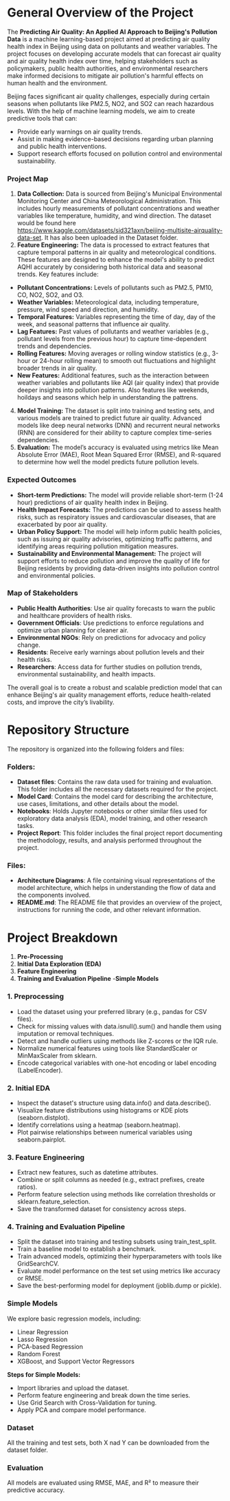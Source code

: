 # General Overview of the Project

The **Predicting Air Quality: An Applied AI Approach to Beijing's Pollution Data** is a machine learning-based project aimed at predicting air quality health index in Beijing using data on pollutants and weather variables. The project focuses on developing accurate models that can forecast air quality  and air quality health index over time, helping stakeholders such as policymakers, public health authorities, and environmental researchers make informed decisions to mitigate air pollution's harmful effects on human health and the environment.

Beijing faces significant air quality challenges, especially during certain seasons when pollutants like PM2.5, NO2, and SO2 can reach hazardous levels. With the help of machine learning models, we aim to create predictive tools that can:
- Provide early warnings on air quality trends.
- Assist in making evidence-based decisions regarding urban planning and public health interventions.
- Support research efforts focused on pollution control and environmental sustainability.

### Project Map
1. **Data Collection:** Data is sourced from Beijing's Municipal Environmental Monitoring Center and China Meteorological Administration. This includes hourly measurements of pollutant concentrations and weather variables like temperature, humidity, and wind direction. The dataset would be found here https://www.kaggle.com/datasets/sid321axn/beijing-multisite-airquality-data-set. It has also been uploaded in the Dataset folder.
2. **Feature Engineering:** The data is processed to extract features that capture temporal patterns in air quality and meteorological conditions. These features are designed to enhance the model's ability to predict AQHI accurately by considering both historical data and seasonal trends. Key features include:
  - **Pollutant Concentrations:** Levels of pollutants such as PM2.5, PM10, CO, NO2, SO2, and O3.
  - **Weather Variables:** Meteorological data, including temperature, pressure, wind speed and direction, and humidity.
  - **Temporal Features:** Variables representing the time of day, day of the week, and seasonal patterns that influence air quality.
  - **Lag Features:** Past values of pollutants and weather variables (e.g., pollutant levels from the previous hour) to capture time-dependent trends and dependencies.
  - **Rolling Features:** Moving averages or rolling window statistics (e.g., 3-hour or 24-hour rolling mean) to smooth out fluctuations and highlight broader trends in air quality.
  - **New Features:** Additional features, such as the interaction between weather variables and pollutants like AQI (air quality index) that provide deeper insights into pollution patterns. Also features like weekends, hoildays and seasons which help in understanding the pattrens.

4. **Model Training:** The dataset is split into training and testing sets, and various models are trained to predict future air quality. Advanced models like deep neural networks (DNN) and recurrent neural networks (RNN) are considered for their ability to capture complex time-series dependencies.
5. **Evaluation:** The model’s accuracy is evaluated using metrics like Mean Absolute Error (MAE), Root Mean Squared Error (RMSE), and R-squared to determine how well the model predicts future pollution levels.

### Expected Outcomes
- **Short-term Predictions:** The model will provide reliable short-term (1-24 hour) predictions of air quality health index in Beijing.
- **Health Impact Forecasts:** The predictions can be used to assess health risks, such as respiratory issues and cardiovascular diseases, that are exacerbated by poor air quality.
- **Urban Policy Support:** The model will help inform public health policies, such as issuing air quality advisories, optimizing traffic patterns, and identifying areas requiring pollution mitigation measures.
- **Sustainability and Environmental Management:** The project will support efforts to reduce pollution and improve the quality of life for Beijing residents by providing data-driven insights into pollution control and environmental policies.

### Map of Stakeholders
- **Public Health Authorities**: Use air quality forecasts to warn the public and healthcare providers of health risks.
- **Government Officials**: Use predictions to enforce regulations and optimize urban planning for cleaner air.
- **Environmental NGOs**: Rely on predictions for advocacy and policy change.
- **Residents**: Receive early warnings about pollution levels and their health risks.
- **Researchers**: Access data for further studies on pollution trends, environmental sustainability, and health impacts.

The overall goal is to create a robust and scalable prediction model that can enhance Beijing's air quality management efforts, reduce health-related costs, and improve the city’s livability.

# Repository Structure

The repository is organized into the following folders and files:

### Folders:

- **Dataset files**: Contains the raw data used for training and evaluation. This folder includes all the necessary datasets required for the project.
- **Model Card**: Contains the model card for describing the architecture, use cases, limitations, and other details about the model.
- **Notebooks**: Holds Jupyter notebooks or other similar files used for exploratory data analysis (EDA), model training, and other research tasks.
- **Project Report**: This folder includes the final project report documenting the methodology, results, and analysis performed throughout the project.

### Files:

- **Architecture Diagrams**: A file containing visual representations of the model architecture, which helps in understanding the flow of data and the components involved.
- **README.md**: The README file that provides an overview of the project, instructions for running the code, and other relevant information.

# Project Breakdown
1. **Pre-Processing**
2. **Initial Data Exploration (EDA)**
3. **Feature Engineering**
4. **Training and Evaluation Pipeline**
   -**Simple Models**
   
### 1. Preprocessing
 - Load the dataset using your preferred library (e.g., pandas for CSV files).
 - Check for missing values with data.isnull().sum() and handle them using imputation or removal techniques.
 - Detect and handle outliers using methods like Z-scores or the IQR rule.
 - Normalize numerical features using tools like StandardScaler or MinMaxScaler from sklearn.
 - Encode categorical variables with one-hot encoding or label encoding (LabelEncoder).

### 2. Initial EDA
 - Inspect the dataset's structure using data.info() and data.describe().
 - Visualize feature distributions using histograms or KDE plots (seaborn.distplot).
 - Identify correlations using a heatmap (seaborn.heatmap).
 - Plot pairwise relationships between numerical variables using seaborn.pairplot.

### 3. Feature Engineering
 - Extract new features, such as datetime attributes.
 - Combine or split columns as needed (e.g., extract prefixes, create ratios).
 - Perform feature selection using methods like correlation thresholds or sklearn.feature_selection. 
 - Save the transformed dataset for consistency across steps.

### 4. Training and Evaluation Pipeline
 - Split the dataset into training and testing subsets using train_test_split.
 - Train a baseline model to establish a benchmark.
 - Train advanced models, optimizing their hyperparameters with tools like GridSearchCV.
 - Evaluate model performance on the test set using metrics like accuracy or RMSE.
 - Save the best-performing model for deployment (joblib.dump or pickle).

### Simple Models
We explore basic regression models, including:
- Linear Regression
- Lasso Regression
- PCA-based Regression
- Random Forest
- XGBoost, and Support Vector Regressors
  
**Steps for Simple Models:**
 - Import libraries and upload the dataset.
 - Perform feature engineering and break down the time series.
 - Use Grid Search with Cross-Validation for tuning.
 - Apply PCA and compare model performance.

### Dataset
All the training and test sets, both X nad Y can be downloaded from the dataset folder.

### Evaluation
All models are evaluated using RMSE, MAE, and R² to measure their predictive accuracy.


